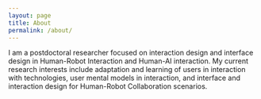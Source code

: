 ```yaml
---
layout: page
title: About
permalink: /about/
---
```


I am a postdoctoral researcher focused on interaction design and interface design in Human-Robot Interaction and Human-AI interaction. My current research interests include adaptation and learning of users in interaction with technologies, user mental models in interaction, and interface and interaction design for Human-Robot Collaboration scenarios.
